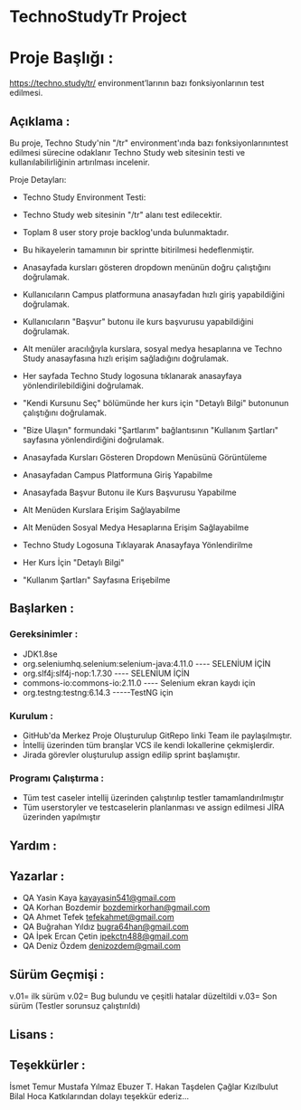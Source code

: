 # TechnoStudyTr Project
# Proje Başlığı :
https://techno.study/tr/  environment’larının bazı fonksiyonlarının test edilmesi.

 ## Açıklama :

Bu proje, Techno Study'nin "/tr" environment'ında  bazı fonksiyonlarınıntest 
edilmesi sürecine odaklanır  Techno Study web sitesinin testi ve
kullanılabilirliğinin artırılması incelenir.

Proje Detayları:

* Techno Study Environment Testi:

* Techno Study web sitesinin "/tr" alanı test edilecektir.

* Toplam 8 user story proje backlog'unda bulunmaktadır.

* Bu hikayelerin tamamının bir sprintte bitirilmesi hedeflenmiştir.

* Anasayfada kursları gösteren dropdown menünün doğru çalıştığını
doğrulamak.

* Kullanıcıların Campus platformuna anasayfadan hızlı giriş yapabildiğini
doğrulamak.

* Kullanıcıların "Başvur" butonu ile kurs başvurusu yapabildiğini doğrulamak.

* Alt menüler aracılığıyla kurslara, sosyal medya hesaplarına ve Techno Study
anasayfasına hızlı erişim sağladığını doğrulamak.

* Her sayfada Techno Study logosuna tıklanarak anasayfaya yönlendirilebildiğini
doğrulamak.

* "Kendi Kursunu Seç" bölümünde her kurs için "Detaylı Bilgi" butonunun
çalıştığını doğrulamak.

* "Bize Ulaşın" formundaki "Şartlarım" bağlantısının "Kullanım Şartları" sayfasına
yönlendirdiğini doğrulamak.



* Anasayfada Kursları Gösteren Dropdown Menüsünü Görüntüleme
* Anasayfadan Campus Platformuna Giriş Yapabilme
* Anasayfada Başvur Butonu ile Kurs Başvurusu Yapabilme
* Alt Menüden Kurslara Erişim Sağlayabilme
* Alt Menüden Sosyal Medya Hesaplarına Erişim Sağlayabilme
* Techno Study Logosuna Tıklayarak Anasayfaya Yönlendirilme
* Her Kurs İçin "Detaylı Bilgi"
* "Kullanım Şartları" Sayfasına Erişebilme

## Başlarken :

### Gereksinimler : 
* JDK1.8se
* org.seleniumhq.selenium:selenium-java:4.11.0          ---- SELENİUM İÇİN
* org.slf4j:slf4j-nop:1.7.30                ---- SELENİUM İÇİN
* commons-io:commons-io:2.11.0                ---- Selenium ekran kaydı için
* org.testng:testng:6.14.3                -----TestNG için


### Kurulum  : 
* GitHub'da Merkez Proje Oluşturulup GitRepo linki Team ile paylaşılmıştır.
* İntellij üzerinden tüm branşlar VCS ile kendi lokallerine çekmişlerdir.
* Jirada görevler oluşturulup assign edilip sprint başlamıştır. 

### Programı Çalıştırma : 
* Tüm test caseler intellij üzerinden çalıştırılıp testler tamamlandırılmıştır
* Tüm userstoryler ve testcaselerin planlanması ve assign edilmesi JİRA üzerinden yapılmıştır


## Yardım : 



## Yazarlar : 

* QA Yasin Kaya      kayayasin541@gmail.com
* QA Korhan Bozdemir bozdemirkorhan@gmail.com
* QA Ahmet Tefek     tefekahmet@gmail.com
* QA Buğrahan Yıldız bugra64han@gmail.com
* QA İpek Ercan Çetin   ipekctn488@gmail.com
* QA Deniz Özdem      denizozdem@gmail.com

## Sürüm Geçmişi : 
v.01= ilk sürüm
v.02= Bug bulundu ve çeşitli hatalar düzeltildi
v.03= Son sürüm (Testler sorunsuz  çalıştırıldı)

## Lisans : 


## Teşekkürler : 

İsmet Temur 
Mustafa Yılmaz 
Ebuzer T. 
Hakan Taşdelen 
Çağlar Kızılbulut
Bilal Hoca
 Katkılarından dolayı teşekkür ederiz...


